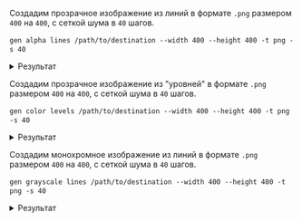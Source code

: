 
Создадим прозрачное изображение из линий в формате `.png` размером `400` на `400`, с сеткой шума в `40` шагов.
```
gen alpha lines /path/to/destination --width 400 --height 400 -t png -s 40
```

<details><summary>Результат</summary>

![Результат](./examples/gen__alpha__lines__--width__400__--height_400__-t__png__-s-40.png)
</details>


Создадим прозрачное изображение из "уровней" в формате `.png` размером `400` на `400`, с сеткой шума в `40` шагов.
```
gen color levels /path/to/destination --width 400 --height 400 -t png -s 40
```
<details><summary>Результат</summary>

![Результат](./examples/gen__color__levels__--width_400__--height_400__-t_png__-s_40.png)
</details>



Создадим монохромное изображение из линий в формате `.png` размером `400` на `400`, с сеткой шума в `40` шагов.
```
gen grayscale lines /path/to/destination --width 400 --height 400 -t png -s 40
```

<details><summary>Результат</summary>

![Результат](./examples/gen__grayscale__lines__--width_400__--height_400__-t_png__-s_40.png)
</details>
